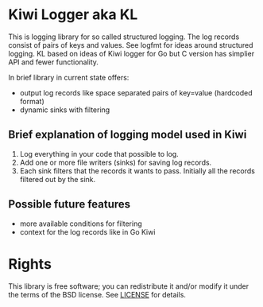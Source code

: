 # Kiwi Logger aka KL

This is logging library for so called structured logging. The log
records consist of pairs of keys and values. See logfmt for ideas
around structured logging. KL based on ideas of Kiwi logger for Go
but C version has simplier API and fewer functionality.

In brief library in current state offers:

- output log records like space separated pairs of key=value
  (hardcoded format)
- dynamic sinks with filtering

## Brief explanation of logging model used in Kiwi

1. Log everything in your code that possible to log.
2. Add one or more file writers (sinks) for saving log records.
3. Each sink filters that the records it wants to pass. Initially
   all the records filtered out by the sink.

## Possible future features

- more available conditions for filtering
- context for the log records like in Go Kiwi

# Rights

This library is free software; you can redistribute it and/or modify
it under the terms of the BSD license. See [LICENSE](LICENSE) for
details.
